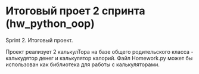# Итоговый проет 2 спринта (hw_python_oop)
Sprint 2. Итоговый проект.

Проект реализует 2 калькулТора на базе общего родительского класса - калькудятор денег и калькулятор калорий. 
Файл Homework.py может бы использован как библиотека для работы с калькуляторами.
